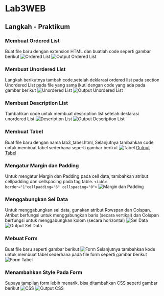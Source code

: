 # Lab3WEB
## Langkah - Praktikum
### Membuat Ordered List
Buat file baru dengan extension HTML dan buatlah code seperti gambar berikut
![Ordered List](Screeshot/OrderedList.png)
![Output Ordered List](Screenshot/OutoutOrderedList.png)
### Membuat Unordered List
Langkah berikutnya tambah code,setelah deklarasi ordered list pada section Unordered List pada file yang sama ikuti dengan code yang ada pada gambar berikut
![Unordered List](Screenshot/UnorderedList.png)
![Output Unordered List](Screenshot/OutputUnorderedList.png)
### Membuat Description List
Tambahkan code untuk membuat description list setelah deklarasi unordered List
![Description List](Screenshot/DescriptionList.png)
![Output Description List](Screenshot/OutoutOrderedList.png)
### Membuat Tabel
Buat file baru dengan nama lab3_tabel.html, Selanjutnya tambahkan code untuk membuat tabel sederhana seperti gambar berikut
![Tabel](Screenshot/Tabel.png)
[Output Tabel](Screenshot/Outputtabel.png)
### Mengatur Margin dan Padding
Untuk mengatur Margin dan Padding pada cell data, tambahkan atribut cellpadding dan cellspacing pada tag table. `<table border="1"cellpadding="6" cellspacing="0">`
![Margin dan Padding](Screenshot/OutputMarginPadding.png)
### Menggabungkan Sel Data
Untuk menggabungkan sel data, gunakan atribut Rowspan dan Colspan. Atribut berfungsi untuk menggabungkan baris (secara vertikal) dan Colspan berfungsi untuk menggabungkan kolom (secara horizontal)
![Sel Data](Screenshot/Selldata.png)
![Output Sel Data](Screenshot/Outputtabel.png)
### Mebuat Form
Buat file baru seperti gambar berikut
![Form](Screenshot/Form.png)
Selanjutnya tambahkan kode untuk membuat tabel sederhana pada file form seperti gambar berikut
![Form Tabel](Screenshot/OutputForm.png)
### Menambahkan Style Pada Form
Supaya tampilan form lebih menarik, bisa ditambahkan CSS seperti gambar berikut
![CSS](Screenshot/Style.png)
![Output CSS](Screenshot/OutputStyle.png)

